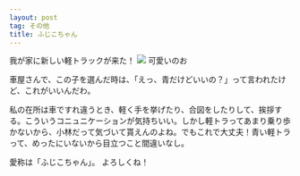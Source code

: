 ```yaml
---
layout: post
tag: その他
title: ふじこちゃん
---
```



我が家に新しい軽トラックが来た！
<img src="http://farm6.staticflickr.com/5532/11096090323_78bdfd0939.jpg">
可愛いのお


車屋さんで、この子を選んだ時は、「えっ、青だけどいいの？」って言われたけど、これがいいんだわ。


私の在所は車ですれ違うとき、軽く手を挙げたり、合図をしたりして、挨拶する。こういうコニュニケーションが気持ちいい。しかし軽トラってあまり乗り歩かないから、小林だって気づいて貰えんのよね。でもこれで大丈夫！青い軽トラって、めったにいないから目立つこと間違いなし。


愛称は「ふじこちゃん」。
よろしくね！


　